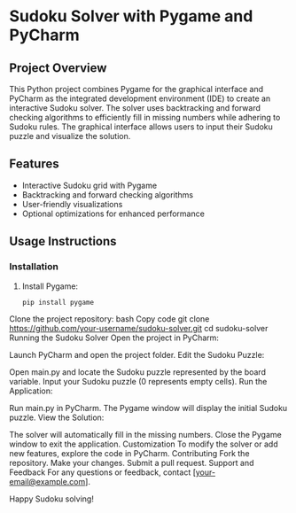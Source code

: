 # Sudoku Solver with Pygame and PyCharm

## Project Overview
This Python project combines Pygame for the graphical interface and PyCharm as the integrated development environment (IDE) to create an interactive Sudoku solver. The solver uses backtracking and forward checking algorithms to efficiently fill in missing numbers while adhering to Sudoku rules. The graphical interface allows users to input their Sudoku puzzle and visualize the solution.

## Features
- Interactive Sudoku grid with Pygame
- Backtracking and forward checking algorithms
- User-friendly visualizations
- Optional optimizations for enhanced performance

## Usage Instructions

### Installation
1. Install Pygame:
   ```bash
   pip install pygame
Clone the project repository:
bash
Copy code
git clone https://github.com/your-username/sudoku-solver.git
cd sudoku-solver
Running the Sudoku Solver
Open the project in PyCharm:

Launch PyCharm and open the project folder.
Edit the Sudoku Puzzle:

Open main.py and locate the Sudoku puzzle represented by the board variable.
Input your Sudoku puzzle (0 represents empty cells).
Run the Application:

Run main.py in PyCharm.
The Pygame window will display the initial Sudoku puzzle.
View the Solution:

The solver will automatically fill in the missing numbers.
Close the Pygame window to exit the application.
Customization
To modify the solver or add new features, explore the code in PyCharm.
Contributing
Fork the repository.
Make your changes.
Submit a pull request.
Support and Feedback
For any questions or feedback, contact [your-email@example.com].

Happy Sudoku solving!